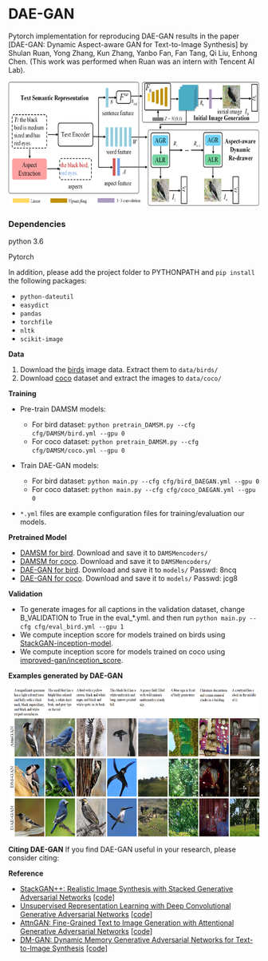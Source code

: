 # DAE-GAN


Pytorch implementation for reproducing DAE-GAN results in the paper [DAE-GAN: Dynamic Aspect-aware GAN for Text-to-Image Synthesis] by Shulan Ruan, Yong Zhang, Kun Zhang, Yanbo Fan, Fan Tang, Qi Liu, Enhong Chen. (This work was performed when Ruan was an intern with Tencent AI Lab). 

<img src="framework.png" width="800px" height="250px"/>


### Dependencies
python 3.6

Pytorch

In addition, please add the project folder to PYTHONPATH and `pip install` the following packages:
- `python-dateutil`
- `easydict`
- `pandas`
- `torchfile`
- `nltk`
- `scikit-image`



**Data**

1. Download the [birds](http://www.vision.caltech.edu/visipedia/CUB-200-2011.html) image data. Extract them to `data/birds/`
2. Download [coco](http://cocodataset.org/#download) dataset and extract the images to `data/coco/`



**Training**
- Pre-train DAMSM models:
  - For bird dataset: `python pretrain_DAMSM.py --cfg cfg/DAMSM/bird.yml --gpu 0`
  - For coco dataset: `python pretrain_DAMSM.py --cfg cfg/DAMSM/coco.yml --gpu 0`
 
- Train DAE-GAN models:
  - For bird dataset: `python main.py --cfg cfg/bird_DAEGAN.yml --gpu 0`
  - For coco dataset: `python main.py --cfg cfg/coco_DAEGAN.yml --gpu 0`

- `*.yml` files are example configuration files for training/evaluation our models.



**Pretrained Model**
- [DAMSM for bird](https://drive.google.com/open?id=1GNUKjVeyWYBJ8hEU-yrfYQpDOkxEyP3V). Download and save it to `DAMSMencoders/`
- [DAMSM for coco](https://drive.google.com/open?id=1zIrXCE9F6yfbEJIbNP5-YrEe2pZcPSGJ). Download and save it to `DAMSMencoders/`
- [DAE-GAN for bird](https://pan.baidu.com/s/1kkh3V0az_H44fiUaPbt9gw). Download and save it to `models/` Passwd: 8ncq
- [DAE-GAN for coco](https://pan.baidu.com/s/15Ye7dKSMqItjXvvB5O2g4g). Download and save it to `models/` Passwd: jcg8


**Validation**
- To generate images for all captions in the validation dataset, change B_VALIDATION to True in the eval_*.yml. and then run `python main.py --cfg cfg/eval_bird.yml --gpu 1`
- We compute inception score for models trained on birds using [StackGAN-inception-model](https://github.com/hanzhanggit/StackGAN-inception-model).
- We compute inception score for models trained on coco using [improved-gan/inception_score](https://github.com/openai/improved-gan/tree/master/inception_score).


**Examples generated by DAE-GAN**

<!--  bird example              |  coco example
:-------------------------:|:-------------------------:
![] -->
<img src="comparison.png" width="800px" height="300px"/>

**Citing DAE-GAN**
If you find DAE-GAN useful in your research, please consider citing:
<!-- 
```
@article{Tao18attngan,
  author    = {Tao Xu, Pengchuan Zhang, Qiuyuan Huang, Han Zhang, Zhe Gan, Xiaolei Huang, Xiaodong He},
  title     = {AttnGAN: Fine-Grained Text to Image Generation with Attentional Generative Adversarial Networks},
  Year = {2018},
  booktitle = {{CVPR}}
}
``` -->

**Reference**

- [StackGAN++: Realistic Image Synthesis with Stacked Generative Adversarial Networks](https://arxiv.org/abs/1710.10916) [[code]](https://github.com/hanzhanggit/StackGAN-v2)
- [Unsupervised Representation Learning with Deep Convolutional Generative Adversarial Networks](https://arxiv.org/abs/1511.06434) [[code]](https://github.com/carpedm20/DCGAN-tensorflow)
- [AttnGAN: Fine-Grained Text to Image Generation with Attentional Generative Adversarial Networks](https://openaccess.thecvf.com/content_cvpr_2018/papers/Xu_AttnGAN_Fine-Grained_Text_CVPR_2018_paper.pdf) [[code]](https://github.com/taoxugit/AttnGAN)
- [DM-GAN: Dynamic Memory Generative Adversarial Networks for Text-to-Image Synthesis](https://openaccess.thecvf.com/content_CVPR_2019/papers/Zhu_DM-GAN_Dynamic_Memory_Generative_Adversarial_Networks_for_Text-To-Image_Synthesis_CVPR_2019_paper.pdf) [[code]](https://github.com/MinfengZhu/DM-GAN)
